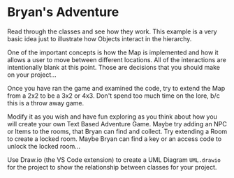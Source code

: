 # Bryan's Adventure
Read through the classes and see how they work. This example is a very basic idea just to illustrate how Objects interact in the hierarchy.

One of the important concepts is how the Map is implemented and how it allows a user to move between different locations. All of the interactions are intentionally blank at this point. Those are decisions that you should make on your project...

Once you have ran the game and examined the code, try to extend the Map from a 2x2 to be a 3x2 or 4x3. Don't spend too much time on the lore, b/c this is a throw away game.

Modify it as you wish and have fun exploring as you think about how you will create your own Text Based Adventure Game. Maybe try adding an NPC or Items to the rooms, that Bryan can find and collect. Try extending a Room to create a locked room. Maybe Bryan can find a key or an access code to unlock the locked room...

Use Draw.io (the VS Code extension) to create a UML Diagram `UML.drawio` for the project to show the relationship between classes for your project.
